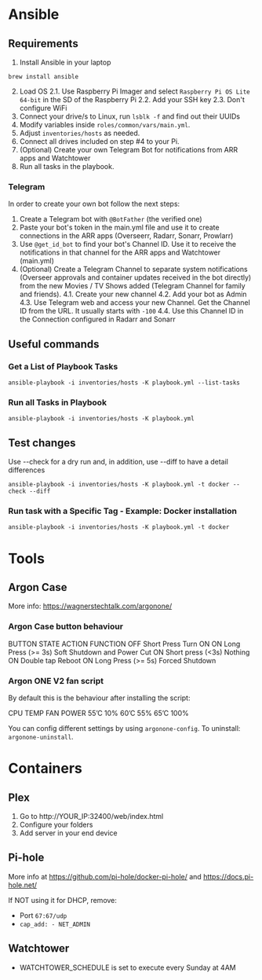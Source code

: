 # Ansible
## Requirements
1. Install Ansible in your laptop
```shell
brew install ansible
```
2. Load OS
     2.1. Use Raspberry Pi Imager and select `Raspberry Pi OS Lite 64-bit` in the SD of the Raspberry Pi
     2.2. Add your SSH key
     2.3. Don't configure WiFi
3. Connect your drive/s to Linux, run `lsblk -f` and find out their UUIDs
4. Modify variables inside `roles/common/vars/main.yml`.
5. Adjust `inventories/hosts` as needed.
6. Connect all drives included on step #4 to your Pi.
7. (Optional) Create your own Telegram Bot for notifications from ARR apps and Watchtower
8. Run all tasks in the playbook.

### Telegram
In order to create your own bot follow the next steps:
1. Create a Telegram bot with `@BotFather` (the verified one)
2. Paste your bot's token in the main.yml file and use it to create connections in the ARR apps (Overseerr, Radarr, Sonarr, Prowlarr)
3. Use `@get_id_bot` to find your bot's Channel ID. Use it to receive the notifications in that channel for the ARR apps and Watchtower (main.yml)
4. (Optional) Create a Telegram Channel to separate system notifications (Overseer approvals and container updates received in the bot directly) from the new Movies / TV Shows added (Telegram Channel for family and friends).
   4.1. Create your new channel
   4.2. Add your bot as Admin
   4.3. Use Telegram web and access your new Channel. Get the Channel ID from the URL. It usually starts with `-100`
   4.4. Use this Channel ID in the Connection configured in Radarr and Sonarr

## Useful commands

### Get a List of Playbook Tasks
``` shell
ansible-playbook -i inventories/hosts -K playbook.yml --list-tasks
```

### Run all Tasks in Playbook
```shell
ansible-playbook -i inventories/hosts -K playbook.yml
```

## Test changes
Use --check for a dry run and, in addition, use --diff to have a detail differences

```shell
ansible-playbook -i inventories/hosts -K playbook.yml -t docker --check --diff
```

### Run task with a Specific Tag - Example: Docker installation
```shell
ansible-playbook -i inventories/hosts -K playbook.yml -t docker
```

# Tools
## Argon Case
More info: https://wagnerstechtalk.com/argonone/
### Argon Case button behaviour
BUTTON STATE	ACTION	                FUNCTION
OFF	        Short Press	        Turn ON
ON	        Long Press (>= 3s)	Soft Shutdown and Power Cut
ON	        Short press (<3s)	Nothing
ON	        Double tap	        Reboot
ON	        Long Press (>= 5s)	Forced Shutdown

### Argon ONE V2 fan script
By default this is the behaviour after installing the script:

CPU TEMP     FAN POWER
55’C	        10%
60’C	        55%
65’C	        100%

You can config different settings by using `argonone-config`. To uninstall: `argonone-uninstall`.

# Containers
## Plex
1. Go to http://YOUR_IP:32400/web/index.html
2. Configure your folders
3. Add server in your end device

## Pi-hole
More info at https://github.com/pi-hole/docker-pi-hole/ and https://docs.pi-hole.net/

If NOT using it for DHCP, remove:
- Port `67:67/udp`
- `cap_add: - NET_ADMIN`

## Watchtower
- WATCHTOWER_SCHEDULE is set to execute every Sunday at 4AM